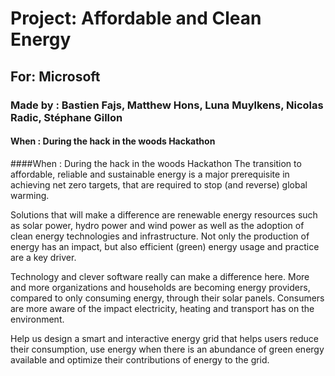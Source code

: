 # Project:  Affordable and Clean Energy

## For:  Microsoft

### Made by : Bastien Fajs, Matthew Hons, Luna Muylkens, Nicolas Radic, Stéphane Gillon

#### When : During the hack in the woods Hackathon

####When : During the hack in the woods Hackathon
The transition to affordable, reliable and sustainable energy is a major prerequisite in achieving net zero targets, that are required to stop (and reverse) global warming. 

Solutions that will make a difference are renewable energy resources such as solar power, hydro power and wind power as well as the adoption of clean energy technologies and infrastructure. Not only the production of energy has an impact, but also efficient (green) energy usage and practice are a key driver.

Technology and clever software really can make a difference here. More and more organizations and households are becoming energy providers, compared to only consuming energy, through their solar panels. Consumers are more aware of the impact electricity, heating and transport has on the environment.

Help us design a smart and interactive energy grid that helps users reduce their consumption, use energy when there is an abundance of green energy available and optimize their contributions of
energy to the grid.

